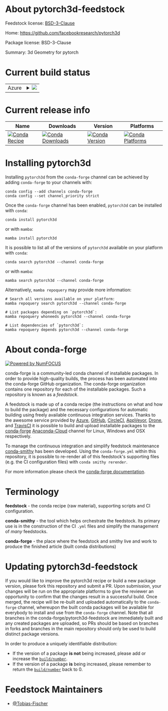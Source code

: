 About pytorch3d-feedstock
=========================

Feedstock license: [BSD-3-Clause](https://github.com/conda-forge/pytorch3d-feedstock/blob/main/LICENSE.txt)

Home: https://github.com/facebookresearch/pytorch3d

Package license: BSD-3-Clause

Summary: 3d Geometry for pytorch

Current build status
====================


<table>
    
  <tr>
    <td>Azure</td>
    <td>
      <details>
        <summary>
          <a href="https://dev.azure.com/conda-forge/feedstock-builds/_build/latest?definitionId=19784&branchName=main">
            <img src="https://dev.azure.com/conda-forge/feedstock-builds/_apis/build/status/pytorch3d-feedstock?branchName=main">
          </a>
        </summary>
        <table>
          <thead><tr><th>Variant</th><th>Status</th></tr></thead>
          <tbody><tr>
              <td>linux_64_c_compiler_version10cuda_compilernvcccuda_compiler_version11.2cudnn8cxx_compiler_version10numpy1.21python3.10.____cpython</td>
              <td>
                <a href="https://dev.azure.com/conda-forge/feedstock-builds/_build/latest?definitionId=19784&branchName=main">
                  <img src="https://dev.azure.com/conda-forge/feedstock-builds/_apis/build/status/pytorch3d-feedstock?branchName=main&jobName=linux&configuration=linux%20linux_64_c_compiler_version10cuda_compilernvcccuda_compiler_version11.2cudnn8cxx_compiler_version10numpy1.21python3.10.____cpython" alt="variant">
                </a>
              </td>
            </tr><tr>
              <td>linux_64_c_compiler_version10cuda_compilernvcccuda_compiler_version11.2cudnn8cxx_compiler_version10numpy1.21python3.8.____cpython</td>
              <td>
                <a href="https://dev.azure.com/conda-forge/feedstock-builds/_build/latest?definitionId=19784&branchName=main">
                  <img src="https://dev.azure.com/conda-forge/feedstock-builds/_apis/build/status/pytorch3d-feedstock?branchName=main&jobName=linux&configuration=linux%20linux_64_c_compiler_version10cuda_compilernvcccuda_compiler_version11.2cudnn8cxx_compiler_version10numpy1.21python3.8.____cpython" alt="variant">
                </a>
              </td>
            </tr><tr>
              <td>linux_64_c_compiler_version10cuda_compilernvcccuda_compiler_version11.2cudnn8cxx_compiler_version10numpy1.21python3.9.____cpython</td>
              <td>
                <a href="https://dev.azure.com/conda-forge/feedstock-builds/_build/latest?definitionId=19784&branchName=main">
                  <img src="https://dev.azure.com/conda-forge/feedstock-builds/_apis/build/status/pytorch3d-feedstock?branchName=main&jobName=linux&configuration=linux%20linux_64_c_compiler_version10cuda_compilernvcccuda_compiler_version11.2cudnn8cxx_compiler_version10numpy1.21python3.9.____cpython" alt="variant">
                </a>
              </td>
            </tr><tr>
              <td>linux_64_c_compiler_version10cuda_compilernvcccuda_compiler_version11.2cudnn8cxx_compiler_version10numpy1.23python3.11.____cpython</td>
              <td>
                <a href="https://dev.azure.com/conda-forge/feedstock-builds/_build/latest?definitionId=19784&branchName=main">
                  <img src="https://dev.azure.com/conda-forge/feedstock-builds/_apis/build/status/pytorch3d-feedstock?branchName=main&jobName=linux&configuration=linux%20linux_64_c_compiler_version10cuda_compilernvcccuda_compiler_version11.2cudnn8cxx_compiler_version10numpy1.23python3.11.____cpython" alt="variant">
                </a>
              </td>
            </tr><tr>
              <td>linux_64_c_compiler_version12cuda_compilerNonecuda_compiler_versionNonecudnnundefinedcxx_compiler_version12numpy1.21python3.10.____cpython</td>
              <td>
                <a href="https://dev.azure.com/conda-forge/feedstock-builds/_build/latest?definitionId=19784&branchName=main">
                  <img src="https://dev.azure.com/conda-forge/feedstock-builds/_apis/build/status/pytorch3d-feedstock?branchName=main&jobName=linux&configuration=linux%20linux_64_c_compiler_version12cuda_compilerNonecuda_compiler_versionNonecudnnundefinedcxx_compiler_version12numpy1.21python3.10.____cpython" alt="variant">
                </a>
              </td>
            </tr><tr>
              <td>linux_64_c_compiler_version12cuda_compilerNonecuda_compiler_versionNonecudnnundefinedcxx_compiler_version12numpy1.21python3.8.____cpython</td>
              <td>
                <a href="https://dev.azure.com/conda-forge/feedstock-builds/_build/latest?definitionId=19784&branchName=main">
                  <img src="https://dev.azure.com/conda-forge/feedstock-builds/_apis/build/status/pytorch3d-feedstock?branchName=main&jobName=linux&configuration=linux%20linux_64_c_compiler_version12cuda_compilerNonecuda_compiler_versionNonecudnnundefinedcxx_compiler_version12numpy1.21python3.8.____cpython" alt="variant">
                </a>
              </td>
            </tr><tr>
              <td>linux_64_c_compiler_version12cuda_compilerNonecuda_compiler_versionNonecudnnundefinedcxx_compiler_version12numpy1.21python3.9.____cpython</td>
              <td>
                <a href="https://dev.azure.com/conda-forge/feedstock-builds/_build/latest?definitionId=19784&branchName=main">
                  <img src="https://dev.azure.com/conda-forge/feedstock-builds/_apis/build/status/pytorch3d-feedstock?branchName=main&jobName=linux&configuration=linux%20linux_64_c_compiler_version12cuda_compilerNonecuda_compiler_versionNonecudnnundefinedcxx_compiler_version12numpy1.21python3.9.____cpython" alt="variant">
                </a>
              </td>
            </tr><tr>
              <td>linux_64_c_compiler_version12cuda_compilerNonecuda_compiler_versionNonecudnnundefinedcxx_compiler_version12numpy1.23python3.11.____cpython</td>
              <td>
                <a href="https://dev.azure.com/conda-forge/feedstock-builds/_build/latest?definitionId=19784&branchName=main">
                  <img src="https://dev.azure.com/conda-forge/feedstock-builds/_apis/build/status/pytorch3d-feedstock?branchName=main&jobName=linux&configuration=linux%20linux_64_c_compiler_version12cuda_compilerNonecuda_compiler_versionNonecudnnundefinedcxx_compiler_version12numpy1.23python3.11.____cpython" alt="variant">
                </a>
              </td>
            </tr><tr>
              <td>osx_64_numpy1.21python3.10.____cpython</td>
              <td>
                <a href="https://dev.azure.com/conda-forge/feedstock-builds/_build/latest?definitionId=19784&branchName=main">
                  <img src="https://dev.azure.com/conda-forge/feedstock-builds/_apis/build/status/pytorch3d-feedstock?branchName=main&jobName=osx&configuration=osx%20osx_64_numpy1.21python3.10.____cpython" alt="variant">
                </a>
              </td>
            </tr><tr>
              <td>osx_64_numpy1.21python3.8.____cpython</td>
              <td>
                <a href="https://dev.azure.com/conda-forge/feedstock-builds/_build/latest?definitionId=19784&branchName=main">
                  <img src="https://dev.azure.com/conda-forge/feedstock-builds/_apis/build/status/pytorch3d-feedstock?branchName=main&jobName=osx&configuration=osx%20osx_64_numpy1.21python3.8.____cpython" alt="variant">
                </a>
              </td>
            </tr><tr>
              <td>osx_64_numpy1.21python3.9.____cpython</td>
              <td>
                <a href="https://dev.azure.com/conda-forge/feedstock-builds/_build/latest?definitionId=19784&branchName=main">
                  <img src="https://dev.azure.com/conda-forge/feedstock-builds/_apis/build/status/pytorch3d-feedstock?branchName=main&jobName=osx&configuration=osx%20osx_64_numpy1.21python3.9.____cpython" alt="variant">
                </a>
              </td>
            </tr><tr>
              <td>osx_64_numpy1.23python3.11.____cpython</td>
              <td>
                <a href="https://dev.azure.com/conda-forge/feedstock-builds/_build/latest?definitionId=19784&branchName=main">
                  <img src="https://dev.azure.com/conda-forge/feedstock-builds/_apis/build/status/pytorch3d-feedstock?branchName=main&jobName=osx&configuration=osx%20osx_64_numpy1.23python3.11.____cpython" alt="variant">
                </a>
              </td>
            </tr>
          </tbody>
        </table>
      </details>
    </td>
  </tr>
</table>

Current release info
====================

| Name | Downloads | Version | Platforms |
| --- | --- | --- | --- |
| [![Conda Recipe](https://img.shields.io/badge/recipe-pytorch3d-green.svg)](https://anaconda.org/conda-forge/pytorch3d) | [![Conda Downloads](https://img.shields.io/conda/dn/conda-forge/pytorch3d.svg)](https://anaconda.org/conda-forge/pytorch3d) | [![Conda Version](https://img.shields.io/conda/vn/conda-forge/pytorch3d.svg)](https://anaconda.org/conda-forge/pytorch3d) | [![Conda Platforms](https://img.shields.io/conda/pn/conda-forge/pytorch3d.svg)](https://anaconda.org/conda-forge/pytorch3d) |

Installing pytorch3d
====================

Installing `pytorch3d` from the `conda-forge` channel can be achieved by adding `conda-forge` to your channels with:

```
conda config --add channels conda-forge
conda config --set channel_priority strict
```

Once the `conda-forge` channel has been enabled, `pytorch3d` can be installed with `conda`:

```
conda install pytorch3d
```

or with `mamba`:

```
mamba install pytorch3d
```

It is possible to list all of the versions of `pytorch3d` available on your platform with `conda`:

```
conda search pytorch3d --channel conda-forge
```

or with `mamba`:

```
mamba search pytorch3d --channel conda-forge
```

Alternatively, `mamba repoquery` may provide more information:

```
# Search all versions available on your platform:
mamba repoquery search pytorch3d --channel conda-forge

# List packages depending on `pytorch3d`:
mamba repoquery whoneeds pytorch3d --channel conda-forge

# List dependencies of `pytorch3d`:
mamba repoquery depends pytorch3d --channel conda-forge
```


About conda-forge
=================

[![Powered by
NumFOCUS](https://img.shields.io/badge/powered%20by-NumFOCUS-orange.svg?style=flat&colorA=E1523D&colorB=007D8A)](https://numfocus.org)

conda-forge is a community-led conda channel of installable packages.
In order to provide high-quality builds, the process has been automated into the
conda-forge GitHub organization. The conda-forge organization contains one repository
for each of the installable packages. Such a repository is known as a *feedstock*.

A feedstock is made up of a conda recipe (the instructions on what and how to build
the package) and the necessary configurations for automatic building using freely
available continuous integration services. Thanks to the awesome service provided by
[Azure](https://azure.microsoft.com/en-us/services/devops/), [GitHub](https://github.com/),
[CircleCI](https://circleci.com/), [AppVeyor](https://www.appveyor.com/),
[Drone](https://cloud.drone.io/welcome), and [TravisCI](https://travis-ci.com/)
it is possible to build and upload installable packages to the
[conda-forge](https://anaconda.org/conda-forge) [Anaconda-Cloud](https://anaconda.org/)
channel for Linux, Windows and OSX respectively.

To manage the continuous integration and simplify feedstock maintenance
[conda-smithy](https://github.com/conda-forge/conda-smithy) has been developed.
Using the ``conda-forge.yml`` within this repository, it is possible to re-render all of
this feedstock's supporting files (e.g. the CI configuration files) with ``conda smithy rerender``.

For more information please check the [conda-forge documentation](https://conda-forge.org/docs/).

Terminology
===========

**feedstock** - the conda recipe (raw material), supporting scripts and CI configuration.

**conda-smithy** - the tool which helps orchestrate the feedstock.
                   Its primary use is in the construction of the CI ``.yml`` files
                   and simplify the management of *many* feedstocks.

**conda-forge** - the place where the feedstock and smithy live and work to
                  produce the finished article (built conda distributions)


Updating pytorch3d-feedstock
============================

If you would like to improve the pytorch3d recipe or build a new
package version, please fork this repository and submit a PR. Upon submission,
your changes will be run on the appropriate platforms to give the reviewer an
opportunity to confirm that the changes result in a successful build. Once
merged, the recipe will be re-built and uploaded automatically to the
`conda-forge` channel, whereupon the built conda packages will be available for
everybody to install and use from the `conda-forge` channel.
Note that all branches in the conda-forge/pytorch3d-feedstock are
immediately built and any created packages are uploaded, so PRs should be based
on branches in forks and branches in the main repository should only be used to
build distinct package versions.

In order to produce a uniquely identifiable distribution:
 * If the version of a package **is not** being increased, please add or increase
   the [``build/number``](https://docs.conda.io/projects/conda-build/en/latest/resources/define-metadata.html#build-number-and-string).
 * If the version of a package **is** being increased, please remember to return
   the [``build/number``](https://docs.conda.io/projects/conda-build/en/latest/resources/define-metadata.html#build-number-and-string)
   back to 0.

Feedstock Maintainers
=====================

* [@Tobias-Fischer](https://github.com/Tobias-Fischer/)

